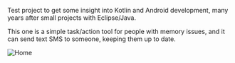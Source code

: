 Test project to get some insight into Kotlin and Android development, many years after small projects with Eclipse/Java.

This one is a simple task/action tool for people with memory issues, and it can send text SMS to someone, keeping them up to date.

![Home](https://github.com/user-attachments/assets/2015a9ad-53e2-400c-86f1-5013b358ac54)
